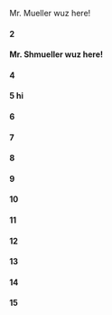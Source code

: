 Mr. Mueller wuz here!
#### 2
#### Mr. Shmueller wuz here!
#### 4
#### 5 hi
#### 6
#### 7
#### 8
#### 9
#### 10
#### 11
#### 12
#### 13
#### 14
#### 15
